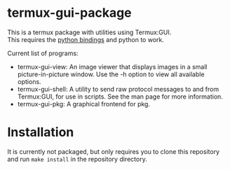 # termux-gui-package

This is a termux package with utilities using Termux:GUI.  
This requires the [python bindings](https://github.com/tareksander/termux-gui-python-bindings) and python to work.  
  

Current list of programs:
- termux-gui-view: An image viewer that displays images in a small picture-in-picture window. Use the -h option to view all available options.
- termux-gui-shell: A utility to send raw protocol messages to and from Termux:GUI, for use in scripts. See the man page for more information.
- termux-gui-pkg: A graphical frontend for pkg.



# Installation

It is currently not packaged, but only requires you to clone this repository and run `make install` in the repository directory.



